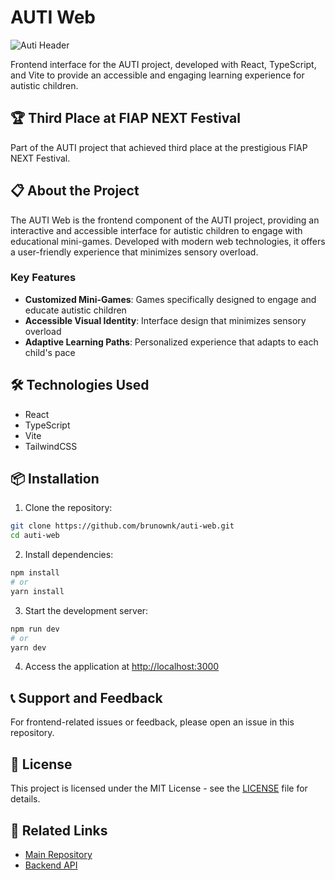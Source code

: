 # AUTI Web

![Auti Header](https://i.ibb.co/ykBzyDs/header.jpg)

Frontend interface for the AUTI project, developed with React, TypeScript, and Vite to provide an accessible and engaging learning experience for autistic children.

## 🏆 Third Place at FIAP NEXT Festival

Part of the AUTI project that achieved third place at the prestigious FIAP NEXT Festival.

## 📋 About the Project

The AUTI Web is the frontend component of the AUTI project, providing an interactive and accessible interface for autistic children to engage with educational mini-games. Developed with modern web technologies, it offers a user-friendly experience that minimizes sensory overload.

### Key Features

- **Customized Mini-Games**: Games specifically designed to engage and educate autistic children
- **Accessible Visual Identity**: Interface design that minimizes sensory overload
- **Adaptive Learning Paths**: Personalized experience that adapts to each child's pace

## 🛠️ Technologies Used

- React
- TypeScript
- Vite
- TailwindCSS

## 📦 Installation

1. Clone the repository:
```bash
git clone https://github.com/brunownk/auti-web.git
cd auti-web
```

2. Install dependencies:
```bash
npm install
# or
yarn install
```

3. Start the development server:
```bash
npm run dev
# or
yarn dev
```

4. Access the application at [http://localhost:3000](http://localhost:3000)

## 📞 Support and Feedback

For frontend-related issues or feedback, please open an issue in this repository.

## 📄 License

This project is licensed under the MIT License - see the [LICENSE](LICENSE) file for details.

## 🔗 Related Links

- [Main Repository](https://github.com/brunownk/auti)
- [Backend API](https://github.com/brunownk/auti-api)